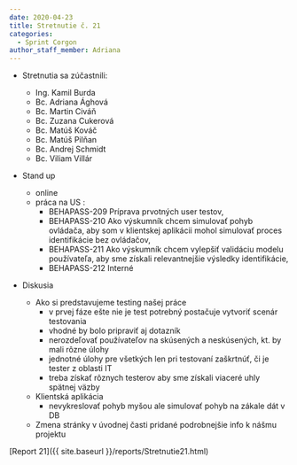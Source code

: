 ```yaml
---
date: 2020-04-23
title: Stretnutie č. 21
categories:
  - Sprint Corgon
author_staff_member: Adriana
---
```

- Stretnutia sa zúčastnili:
    - Ing. Kamil Burda
    - Bc. Adriana Ághová
    - Bc. Martin Civáň
    - Bc. Zuzana Cukerová
    - Bc. Matúš Kováč
    - Bc. Matúš Pilňan
    - Bc. Andrej Schmidt
    - Bc. Viliam Villár
- Stand up
    - online
    - práca na US : 
        - BEHAPASS-209 Príprava prvotných user testov,
        - BEHAPASS-210 Ako výskumník chcem simulovať pohyb ovládača, aby som v klientskej aplikácii mohol simulovať proces identifikácie bez ovládačov,
        - BEHAPASS-211 Ako výskumník chcem vylepšiť validáciu modelu používateľa, aby sme získali relevantnejšie výsledky identifikácie,
        - BEHAPASS-212 Interné
     
- Diskusia 
    - Ako si predstavujeme testing našej práce
        - v prvej fáze ešte nie je test potrebný postačuje vytvoriť scenár testovania
        - vhodné by bolo pripraviť aj dotazník
        - nerozdeľovať používateľov na skúsených a neskúsených, kt. by mali rôzne úlohy
        - jednotné úlohy pre všetkých len pri testovaní zaškrtnúť, či je tester z oblasti IT
        - treba získať rôznych testerov aby sme získali viaceré uhly spätnej väzby
    - Klientská aplikácia
        - nevykreslovať pohyb myšou ale simulovať pohyb na zákale dát v DB
    - Zmena stránky v úvodnej časti pridané podrobnejšie info k nášmu projektu 
    
[Report 21]({{ site.baseurl }}/reports/Stretnutie21.html)